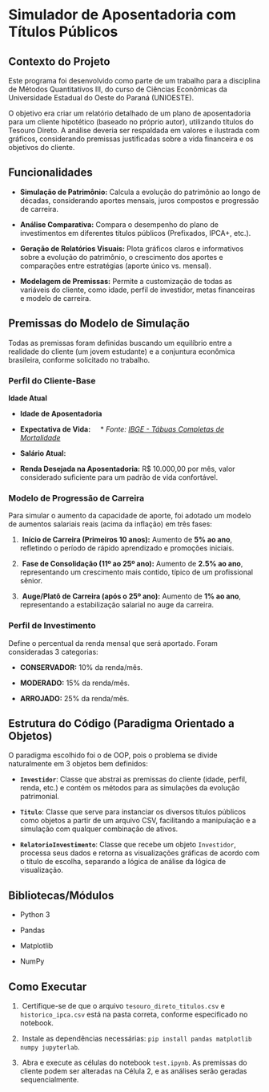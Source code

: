 # Simulador de Aposentadoria com Títulos Públicos
## Contexto do Projeto

Este programa foi desenvolvido como parte de um trabalho para a disciplina de Métodos Quantitativos III, do curso de Ciências Econômicas da Universidade Estadual do Oeste do Paraná (UNIOESTE).

O objetivo era criar um relatório detalhado de um plano de aposentadoria para um cliente hipotético (baseado no próprio autor), utilizando títulos do Tesouro Direto. A análise deveria ser respaldada em valores e ilustrada com gráficos, considerando premissas justificadas sobre a vida financeira e os objetivos do cliente.

## Funcionalidades

- **Simulação de Patrimônio:** Calcula a evolução do patrimônio ao longo de décadas, considerando aportes mensais, juros compostos e progressão de carreira.

- **Análise Comparativa:** Compara o desempenho do plano de investimentos em diferentes títulos públicos (Prefixados, IPCA+, etc.).

- **Geração de Relatórios Visuais:** Plota gráficos claros e informativos sobre a evolução do patrimônio, o crescimento dos aportes e comparações entre estratégias (aporte único vs. mensal).

- **Modelagem de Premissas:** Permite a customização de todas as variáveis do cliente, como idade, perfil de investidor, metas financeiras e modelo de carreira.


## Premissas do Modelo de Simulação

Todas as premissas foram definidas buscando um equilíbrio entre a realidade do cliente (um jovem estudante) e a conjuntura econômica brasileira, conforme solicitado no trabalho.

### Perfil do Cliente-Base

 **Idade Atual**

* **Idade de Aposentadoria**

* **Expectativa de Vida:**
    * *Fonte: [IBGE - Tábuas Completas de Mortalidade](https://www.ibge.gov.br/estatisticas/sociais/populacao/9126-tabuas-completas-de-mortalidade.html)*

* **Salário Atual:**

* **Renda Desejada na Aposentadoria:** R$ 10.000,00 por mês, valor considerado suficiente para um padrão de vida confortável.


### Modelo de Progressão de Carreira

Para simular o aumento da capacidade de aporte, foi adotado um modelo de aumentos salariais reais (acima da inflação) em três fases:

1.  **Início de Carreira (Primeiros 10 anos):** Aumento de **5% ao ano**, refletindo o período de rápido aprendizado e promoções iniciais.

2.  **Fase de Consolidação (11º ao 25º ano):** Aumento de **2.5% ao ano**, representando um crescimento mais contido, típico de um profissional sênior.

3.  **Auge/Platô de Carreira (após o 25º ano):** Aumento de **1% ao ano**, representando a estabilização salarial no auge da carreira.


### Perfil de Investimento

Define o percentual da renda mensal que será aportado. Foram consideradas 3 categorias:

* **CONSERVADOR:** 10% da renda/mês.

* **MODERADO:** 15% da renda/mês.

* **ARROJADO:** 25% da renda/mês.



## Estrutura do Código (Paradigma Orientado a Objetos)

O paradigma escolhido foi o de OOP, pois o problema se divide naturalmente em 3 objetos bem definidos:

* **`Investidor`**: Classe que abstrai as premissas do cliente (idade, perfil, renda, etc.) e contém os métodos para as simulações da evolução patrimonial.

* **`Titulo`**: Classe que serve para instanciar os diversos títulos públicos como objetos a partir de um arquivo CSV, facilitando a manipulação e a simulação com qualquer combinação de ativos.

* **`RelatorioInvestimento`**: Classe que recebe um objeto `Investidor`, processa seus dados e retorna as visualizações gráficas de acordo com o título de escolha, separando a lógica de análise da lógica de visualização.



## Bibliotecas/Módulos

* Python 3

* Pandas

* Matplotlib

* NumPy


## Como Executar

1.  Certifique-se de que o arquivo `tesouro_direto_titulos.csv` e `historico_ipca.csv` está na pasta correta, conforme especificado no notebook.

2.  Instale as dependências necessárias: `pip install pandas matplotlib numpy jupyterlab`.

3.  Abra e execute as células do notebook `test.ipynb`. As premissas do cliente podem ser alteradas na Célula 2, e as análises serão geradas sequencialmente.